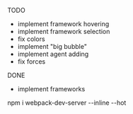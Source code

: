 TODO

  - implement framework hovering
  - implement framework selection
- fix colors
- implement "big bubble"
- implement agent adding
- fix forces

DONE
- implement frameworks

npm i
webpack-dev-server --inline --hot
